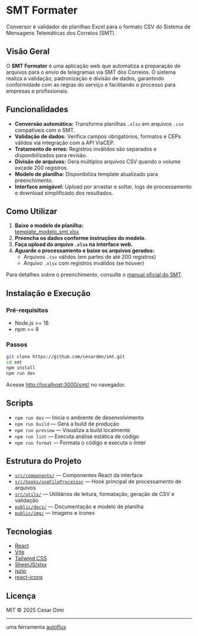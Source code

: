 # SMT Formater

Conversor e validador de planilhas Excel para o formato CSV do Sistema de Mensagens Telemáticas dos Correios (SMT).

## Visão Geral

O **SMT Formater** é uma aplicação web que automatiza a preparação de arquivos para o envio de telegramas via SMT dos Correios. O sistema realiza a validação, padronização e divisão de dados, garantindo conformidade com as regras do serviço e facilitando o processo para empresas e profissionais.

## Funcionalidades

- **Conversão automática:** Transforma planilhas `.xlsx` em arquivos `.csv` compatíveis com o SMT.
- **Validação de dados:** Verifica campos obrigatórios, formatos e CEPs válidos via integração com a API ViaCEP.
- **Tratamento de erros:** Registros inválidos são separados e disponibilizados para revisão.
- **Divisão de arquivos:** Gera múltiplos arquivos CSV quando o volume excede 200 registros.
- **Modelo de planilha:** Disponibiliza template atualizado para preenchimento.
- **Interface amigável:** Upload por arrastar e soltar, logs de processamento e download simplificado dos resultados.

## Como Utilizar

1. **Baixe o modelo de planilha:**  
   [template_modelo_smt.xlsx](public/docs/template_modelo_smt.xlsx)
2. **Preencha os dados conforme instruções do modelo.**
3. **Faça upload do arquivo `.xlsx` na interface web.**
4. **Aguarde o processamento e baixe os arquivos gerados:**  
   - Arquivos `.csv` válidos (em partes de até 200 registros)
   - Arquivo `.xlsx` com registros inválidos (se houver)

Para detalhes sobre o preenchimento, consulte o [manual oficial do SMT](public/docs/02_Manual_do_Usuário_-_SMT_2.27_-_Telegrama.pdf).

## Instalação e Execução

### Pré-requisitos

- Node.js >= 18
- npm >= 9

### Passos

```sh
git clone https://github.com/cesardmn/smt.git
cd smt
npm install
npm run dev
```

Acesse [http://localhost:3000/smt/](http://localhost:3000/smt/) no navegador.

## Scripts

- `npm run dev` — Inicia o ambiente de desenvolvimento
- `npm run build` — Gera a build de produção
- `npm run preview` — Visualiza a build localmente
- `npm run lint` — Executa análise estática de código
- `npm run format` — Formata o código e executa o linter

## Estrutura do Projeto

- [`src/components/`](src/components/) — Componentes React da interface
- [`src/hooks/useFileProcessor`](src/hooks/useFileProcessor.jsx) — Hook principal de processamento de arquivos
- [`src/utils/`](src/utils/) — Utilitários de leitura, formatação, geração de CSV e validação
- [`public/docs/`](public/docs/) — Documentação e modelo de planilha
- [`public/img/`](public/img/) — Imagens e ícones

## Tecnologias

- [React](https://react.dev/)
- [Vite](https://vitejs.dev/)
- [Tailwind CSS](https://tailwindcss.com/)
- [SheetJS/xlsx](https://sheetjs.com/)
- [jszip](https://stuk.github.io/jszip/)
- [react-icons](https://react-icons.github.io/react-icons/)

## Licença

MIT © 2025 Cesar Dimi

---

uma ferramenta [autoflux](https://autoflux.app.br/)